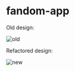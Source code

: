 # fandom-app

Old design:

![old](https://github.com/user-attachments/assets/57c50d6f-8519-491a-89c0-198dae81d249)

Refactored design:

![new](https://github.com/user-attachments/assets/d8e56c42-de4f-4025-a1a1-1562160d7b73)



